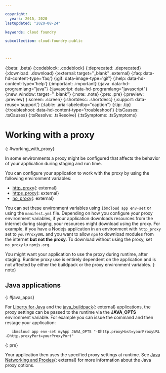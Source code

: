 ```yaml
---

copyright:
  years: 2015, 2020
lastupdated: "2020-08-24"

keywords: cloud foundry

subcollection: cloud-foundry-public



---
```



{:beta: .beta}
{:codeblock: .codeblock}
{:deprecated: .deprecated}
{:download: .download}
{:external: target="_blank" .external}
{:faq: data-hd-content-type='faq'}
{:gif: data-image-type='gif'}
{:help: data-hd-content-type='help'}
{:important: .important}
{:java: data-hd-programlang="java"}
{:javascript: data-hd-programlang="javascript"}
{:new_window: target="_blank"}
{:note: .note}
{:pre: .pre}
{:preview: .preview}
{:screen: .screen}
{:shortdesc: .shortdesc}
{:support: data-reuse='support'}
{:table: .aria-labeledby="caption"}
{:tip: .tip}
{:troubleshoot: data-hd-content-type='troubleshoot'}
{:tsCauses: .tsCauses}
{:tsResolve: .tsResolve}
{:tsSymptoms: .tsSymptoms}


# Working with a proxy
{: #working_with_proxy}

In some environments a proxy might be configured that affects the
behavior of your application during staging and run time.

You can configure your application to work with the proxy by using the following environment variables:
  * [http_proxy](https://docs.cloudfoundry.org/buildpacks/proxy-usage.html){: external}
  * [https_proxy](https://docs.cloudfoundry.org/buildpacks/proxy-usage.html){: external}
  * [no_proxy](http://www.gnu.org/software/wget/manual/html_node/Proxies.html){: external}

You can set these environment variables using `ibmcloud app env-set` or using the `manifest.yml` file.  Depending on how you configure your proxy environment variables, if your application downloads resources from the internet during staging, your resources might download using the proxy. For example, if you have a Nodejs application in an environment with `http_proxy` set to `yourProxyURL` and you want to allow `npm` to download modules from the internet **but not the proxy**.  To download without using the proxy, set `no_proxy` to `npmjs.org`.

You might want your application to use the proxy during runtime, after staging.  Runtime proxy use is entirely dependent on the application and is not affected by either the buildpack or the proxy environment variables.
{: note}

## Java applications
{: #java_apps}

For [Liberty for Java](/docs/cloud-foundry-public?topic=cloud-foundry-public-liberty_runtime) and the [java_buildpack](/docs/cloud-foundry-public?topic=cloud-foundry-public-getting-started-tomcat){: external} applications, the proxy settings can be passed to the runtime via the **JAVA_OPTS** environment variable.  For example you can issue the command and then restage your application:
```
   ibmcloud app env-set myApp JAVA_OPTS "-Dhttp.proxyHost=yourProxyURL -Dhttp.proxyPort=yourProxyPort"
```
{: pre}

Your application then uses the specified proxy settings at runtime. See [Java Networking and Proxies](https://docs.oracle.com/javase/8/docs/technotes/guides/net/proxies.html){: external} for more information about the Java proxy options.


